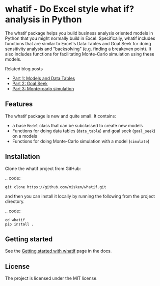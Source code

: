 # whatif - Do Excel style what if? analysis in Python

The whatif package helps you build business analysis oriented models in Python that you might normally build in Excel. 
Specifically, whatif includes functions that are similar to Excel's Data Tables and Goal Seek for doing
sensitivity analysis and "backsolving" (e.g. finding a breakeven point). It also includes functions
for facilitating Monte-Carlo simulation using these models.

Related blog posts

* [Part 1: Models and Data Tables](http://hselab.org/excel-to-python-1-models-datatables.html)
* [Part 2: Goal Seek](http://hselab.org/excel-to-python-2-goalseek.html)
* [Part 3: Monte-carlo simulation](http://hselab.org/excel-to-python-3-simulation.html)

## Features

The whatif package is new and quite small. It contains:

* a base ``Model`` class that can be subclassed to create new models
* Functions for doing data tables (``data_table``) and goal seek (``goal_seek``) on a models
* Functions for doing Monte-Carlo simulation with a model (``simulate``)

## Installation

Clone the whatif project from GitHub:

.. code::

    git clone https://github.com/misken/whatif.git

and then you can install it locally by running
the following from the project directory.

.. code::

	cd whatif
    pip install .
	
Getting started
---------------

See the [Getting started with whatif](TODO) page in the docs.

License
-------

The project is licensed under the MIT license.